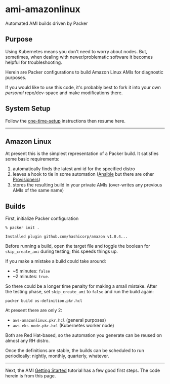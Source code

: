 # ami-amazonlinux

Automated AMI builds driven by Packer

## Purpose

Using Kubernetes means you don't need to worry about nodes. But, sometimes, when dealing with newer/problematic software it becomes helpful for troubleshooting.

Herein are Packer configurations to build Amazon Linux AMIs for diagnostic purposes.

If you would like to use this code, it's probably best to fork it into your own *personal* repo/dev-space and make modifications there.

## System Setup

Follow the [one-time-setup] instructions then resume here.

---

## Amazon Linux

At present this is the simplest representation of a Packer build. It satisfies some basic requirements:

1. automatically finds the latest ami id for the specified distro
2. leaves a hook to tie in some automation ([Ansible] but there are other [Provisioners])
3. stores the resulting build in your private AMIs (over-writes any previous AMIs of the same name)

## Builds

First, initialize Packer configuration

```shell
% packer init .

Installed plugin github.com/hashicorp/amazon v1.0.4...
```

Before running a build, open the target file and toggle the boolean for `skip_create_ami` during testing; this speeds things up.

If you make a mistake a build could take around:

* ~5 minutes: `false`
* ~2 minutes: `true`.

So there could be a longer time penalty for making a small mistake. After the testing phase, set `skip_create_ami` to `false` and run the build again:

```shell
packer build os-definition.pkr.hcl
```

At present there are only 2:

* `aws-amazonlinux.pkr.hcl` (general purposes)
* `aws-eks-node.pkr.hcl` (Kubernetes worker node)

Both are Red Hat-based, so the automation you generate can be reused on almost any RH distro.

Once the definitions are stable, the builds can be scheduled to run periodically: nightly, monthly, quarterly, whatever.

---

Next, the AMI [Getting Started] tutorial has a few good first steps. The code herein is from this page.

[one-time-setup]:https://github.com/todd-dsm/dev-linux-os/blob/main/docs/one-time-setup.md
[Ansible]:https://www.packer.io/docs/provisioners/ansible/ansible
[Provisioners]:https://www.packer.io/docs/provisioners
[Getting Started]:https://learn.hashicorp.com/tutorials/packer/aws-get-started-build-image?in=packer/aws-get-started
